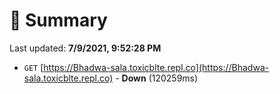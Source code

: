 # 📖 Summary
Last updated: **7/9/2021, 9:52:28 PM**

- `GET` [https://Bhadwa-sala.toxicblte.repl.co](https://Bhadwa-sala.toxicblte.repl.co) - **Down** (120259ms)
